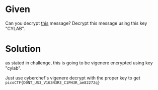 # Given
Can you decrypt [this](https://artifacts.picoctf.net/c/158/cipher.txt) message?
Decrypt this message using this key "CYLAB".

# Solution
as stated in challenge, this is going to
be vigenere encrypted using key "cylab".

Just use cyberchef's vigenere decrypt
with the proper key to get
`picoCTF{D0NT_US3_V1G3N3R3_C1PH3R_ae82272q}`
